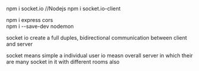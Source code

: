 npm i socket.io  //Nodejs
npm i socket.io-client

npm i express cors  
npm i --save-dev nodemon

socket io create a full duples, bidirectional communication between client and server

socket means simple a individual user 
io measn overall server in which their are many socket in it with different rooms also
